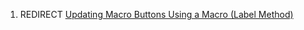 1.  REDIRECT [Updating Macro Buttons Using a Macro (Label
    Method)](Updating_Macro_Buttons_Using_a_Macro_\(Label_Method\) "wikilink")